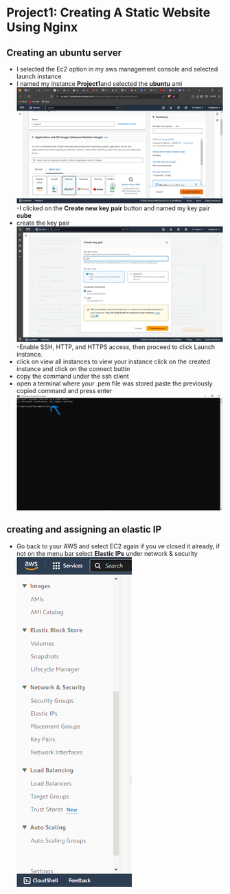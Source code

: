 # Project1: Creating A Static Website Using Nginx

## Creating an ubuntu server
- I selected the Ec2 option in my aws management console and selected launch instance
- I named my instance **Project1**and selected the **ubuntu** ami![1](img/Screenshot%20(3).png)
-I clicked on the **Create new key pair** button and named my key pair **cube** 
- create the key pair ![2](img/Screenshot%20(4).png)
-Enable SSH, HTTP, and HTTPS access, then proceed to click Launch instance.
- click on view all instances to view your instance
click on the created instance and click on the connect buttin
- copy the command under the ssh client
- open a terminal where your .pem file was stored paste the previously copied command and press enter
![3](img/Screenshot%20(5).png)

## creating and assigning an elastic IP
- Go back to your AWS and select EC2 again if you ve closed it already, if not on the menu bar select **Elastic IPs** under network & security
![4](img/Screenshot%20(6).png)





